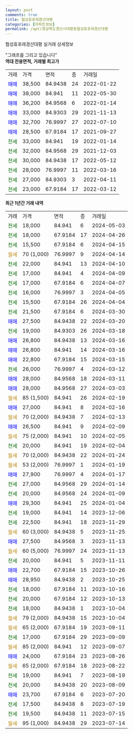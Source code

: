```yaml
---
layout: post
comments: true
title: 협성휴포레경산대평
categories: [아파트정보]
permalink: /apt/경상북도경산시대평동협성휴포레경산대평
---
```


협성휴포레경산대평 실거래 상세정보

<script type="text/javascript">
  google.charts.load('current', {'packages':['line', 'corechart']});
  google.charts.setOnLoadCallback(drawChart);

  function drawChart() {
    var data = new google.visualization.DataTable();
    data.addColumn('date', '거래일');
    data.addColumn('number', "매매");
    data.addColumn('number', "전세");
    data.addColumn('number', "전매");

    data.addRows([[new Date(Date.parse("2024-05-03")), null, 18000, null], [new Date(Date.parse("2024-04-26")), null, 18000, null], [new Date(Date.parse("2024-04-15")), null, 15500, null], [new Date(Date.parse("2024-04-14")), null, null, null], [new Date(Date.parse("2024-04-10")), null, 22000, null], [new Date(Date.parse("2024-04-09")), null, 17000, null], [new Date(Date.parse("2024-04-07")), null, 17000, null], [new Date(Date.parse("2024-04-05")), null, 16000, null], [new Date(Date.parse("2024-04-04")), null, 15500, null], [new Date(Date.parse("2024-03-30")), null, 21500, null], [new Date(Date.parse("2024-03-20")), 27500, null, null], [new Date(Date.parse("2024-03-18")), null, 19000, null], [new Date(Date.parse("2024-03-16")), 26800, null, null], [new Date(Date.parse("2024-03-16")), 26800, null, null], [new Date(Date.parse("2024-03-15")), 22800, null, null], [new Date(Date.parse("2024-03-12")), null, 26000, null], [new Date(Date.parse("2024-03-11")), 28000, null, null], [new Date(Date.parse("2024-03-03")), 28000, null, null], [new Date(Date.parse("2024-02-19")), null, null, null], [new Date(Date.parse("2024-02-16")), 27000, null, null], [new Date(Date.parse("2024-02-13")), null, null, null], [new Date(Date.parse("2024-02-09")), 26500, null, null], [new Date(Date.parse("2024-02-05")), null, null, null], [new Date(Date.parse("2024-02-04")), null, 20000, null], [new Date(Date.parse("2024-01-24")), null, null, null], [new Date(Date.parse("2024-01-19")), null, null, null], [new Date(Date.parse("2024-01-17")), 27900, null, null], [new Date(Date.parse("2024-01-14")), null, 27000, null], [new Date(Date.parse("2024-01-09")), null, 20000, null], [new Date(Date.parse("2024-01-04")), 29300, null, null], [new Date(Date.parse("2023-12-06")), null, 19000, null], [new Date(Date.parse("2023-11-29")), null, 22500, null], [new Date(Date.parse("2023-11-25")), null, null, null], [new Date(Date.parse("2023-11-13")), 27500, null, null], [new Date(Date.parse("2023-11-13")), null, null, null], [new Date(Date.parse("2023-11-11")), null, 20000, null], [new Date(Date.parse("2023-10-26")), 22700, null, null], [new Date(Date.parse("2023-10-25")), 28950, null, null], [new Date(Date.parse("2023-10-16")), null, 18000, null], [new Date(Date.parse("2023-10-13")), null, 20000, null], [new Date(Date.parse("2023-10-04")), null, 18000, null], [new Date(Date.parse("2023-10-04")), null, null, null], [new Date(Date.parse("2023-09-11")), null, null, null], [new Date(Date.parse("2023-09-09")), null, 17000, null], [new Date(Date.parse("2023-09-07")), null, null, null], [new Date(Date.parse("2023-08-26")), 24000, null, null], [new Date(Date.parse("2023-08-22")), null, null, null], [new Date(Date.parse("2023-08-19")), null, 19000, null], [new Date(Date.parse("2023-08-09")), null, 20000, null], [new Date(Date.parse("2023-07-20")), 23700, null, null], [new Date(Date.parse("2023-07-19")), null, 17500, null], [new Date(Date.parse("2023-07-15")), null, 19500, null], [new Date(Date.parse("2023-07-14")), null, null, null]]);

    var options = {
      hAxis: {
        format: 'yyyy/MM/dd'
      },    
      lineWidth: 0,
      pointsVisible: true,    
      title: '최근 1년간 유형별 실거래가 분포',
      legend: { position: 'bottom' }
    };

    var formatter = new google.visualization.NumberFormat({pattern:'###,###'} );
    formatter.format(data, 1);
    formatter.format(data, 2);
    
    setTimeout(function() {
        var chart = new google.visualization.LineChart(document.getElementById('columnchart_material'));
        chart.draw(data, (options));
        document.getElementById('loading').style.display = 'none';
    }, 200);
  }
</script>


<div id="loading" style="z-index:20; display: block; margin-left: 0px">"그래프를 그리고 있습니다"</div>
<div id="columnchart_material" style="width: 95%; margin-left: 0px; display: block"></div>
<!-- contents start -->
<b>역대 전용면적, 거래별 최고가</b>
<table class="sortable">
    <tr>
      <td>거래</td>
      <td>가격</td>
      <td>면적</td>
      <td>층</td>
      <td>거래일</td>
    </tr>
        <tr>
          <td><a style="color: blue">매매</a></td>
          <td>38,500</td>
          <td>84.9438</td>
          <td>24</td>
          <td>2022-01-22</td>
        </tr>            <tr>
          <td><a style="color: blue">매매</a></td>
          <td>38,000</td>
          <td>84.941</td>
          <td>11</td>
          <td>2022-05-30</td>
        </tr>            <tr>
          <td><a style="color: blue">매매</a></td>
          <td>36,200</td>
          <td>84.9568</td>
          <td>6</td>
          <td>2022-01-14</td>
        </tr>            <tr>
          <td><a style="color: blue">매매</a></td>
          <td>33,000</td>
          <td>84.9303</td>
          <td>29</td>
          <td>2021-11-13</td>
        </tr>            <tr>
          <td><a style="color: blue">매매</a></td>
          <td>32,700</td>
          <td>76.9997</td>
          <td>27</td>
          <td>2022-07-10</td>
        </tr>            <tr>
          <td><a style="color: blue">매매</a></td>
          <td>28,500</td>
          <td>67.9184</td>
          <td>17</td>
          <td>2021-09-27</td>
        </tr>        
        <tr>
              <td><a style="color: darkgreen">전세</a></td>
              <td>33,000</td>
              <td>84.941</td>
              <td>19</td>
              <td>2022-01-14</td>
            </tr>            <tr>
              <td><a style="color: darkgreen">전세</a></td>
              <td>32,000</td>
              <td>84.9568</td>
              <td>29</td>
              <td>2021-12-03</td>
            </tr>            <tr>
              <td><a style="color: darkgreen">전세</a></td>
              <td>30,000</td>
              <td>84.9438</td>
              <td>17</td>
              <td>2022-05-12</td>
            </tr>            <tr>
              <td><a style="color: darkgreen">전세</a></td>
              <td>28,000</td>
              <td>76.9997</td>
              <td>11</td>
              <td>2022-03-16</td>
            </tr>            <tr>
              <td><a style="color: darkgreen">전세</a></td>
              <td>27,000</td>
              <td>84.9303</td>
              <td>3</td>
              <td>2022-04-11</td>
            </tr>            <tr>
              <td><a style="color: darkgreen">전세</a></td>
              <td>23,000</td>
              <td>67.9184</td>
              <td>17</td>
              <td>2022-03-12</td>
            </tr>        
    
</table>

<b>최근 1년간 거래 내역</b>

<table class="sortable">
    <tr>
      <td>거래</td>
      <td>가격</td>
      <td>면적</td>
      <td>층</td>
      <td>거래일</td>
    </tr>
    <tr>
      <td><a style="color: darkgreen">전세</a></td>
      <td>18,000</td>
      <td>84.941</td>
      <td>6</td>
      <td>2024-05-03</td>
    </tr>          <tr>
      <td><a style="color: darkgreen">전세</a></td>
      <td>18,000</td>
      <td>67.9184</td>
      <td>17</td>
      <td>2024-04-26</td>
    </tr>          <tr>
      <td><a style="color: darkgreen">전세</a></td>
      <td>15,500</td>
      <td>67.9184</td>
      <td>6</td>
      <td>2024-04-15</td>
    </tr>          <tr>
      <td><a style="color: darkgoldenrod">월세</a></td>
      <td>70 (1,000)</td>
      <td>76.9997</td>
      <td>9</td>
      <td>2024-04-14</td>
    </tr>          <tr>
      <td><a style="color: darkgreen">전세</a></td>
      <td>22,000</td>
      <td>84.941</td>
      <td>13</td>
      <td>2024-04-10</td>
    </tr>          <tr>
      <td><a style="color: darkgreen">전세</a></td>
      <td>17,000</td>
      <td>84.941</td>
      <td>4</td>
      <td>2024-04-09</td>
    </tr>          <tr>
      <td><a style="color: darkgreen">전세</a></td>
      <td>17,000</td>
      <td>67.9184</td>
      <td>6</td>
      <td>2024-04-07</td>
    </tr>          <tr>
      <td><a style="color: darkgreen">전세</a></td>
      <td>16,000</td>
      <td>76.9997</td>
      <td>3</td>
      <td>2024-04-05</td>
    </tr>          <tr>
      <td><a style="color: darkgreen">전세</a></td>
      <td>15,500</td>
      <td>67.9184</td>
      <td>26</td>
      <td>2024-04-04</td>
    </tr>          <tr>
      <td><a style="color: darkgreen">전세</a></td>
      <td>21,500</td>
      <td>67.9184</td>
      <td>6</td>
      <td>2024-03-30</td>
    </tr>          <tr>
      <td><a style="color: blue">매매</a></td>
      <td>27,500</td>
      <td>84.9438</td>
      <td>22</td>
      <td>2024-03-20</td>
    </tr>          <tr>
      <td><a style="color: darkgreen">전세</a></td>
      <td>19,000</td>
      <td>84.9303</td>
      <td>26</td>
      <td>2024-03-18</td>
    </tr>          <tr>
      <td><a style="color: blue">매매</a></td>
      <td>26,800</td>
      <td>84.9438</td>
      <td>13</td>
      <td>2024-03-16</td>
    </tr>          <tr>
      <td><a style="color: blue">매매</a></td>
      <td>26,800</td>
      <td>84.941</td>
      <td>14</td>
      <td>2024-03-16</td>
    </tr>          <tr>
      <td><a style="color: blue">매매</a></td>
      <td>22,800</td>
      <td>67.9184</td>
      <td>15</td>
      <td>2024-03-15</td>
    </tr>          <tr>
      <td><a style="color: darkgreen">전세</a></td>
      <td>26,000</td>
      <td>76.9997</td>
      <td>4</td>
      <td>2024-03-12</td>
    </tr>          <tr>
      <td><a style="color: blue">매매</a></td>
      <td>28,000</td>
      <td>84.9568</td>
      <td>18</td>
      <td>2024-03-11</td>
    </tr>          <tr>
      <td><a style="color: blue">매매</a></td>
      <td>28,000</td>
      <td>84.9568</td>
      <td>27</td>
      <td>2024-03-03</td>
    </tr>          <tr>
      <td><a style="color: darkgoldenrod">월세</a></td>
      <td>85 (1,500)</td>
      <td>84.941</td>
      <td>26</td>
      <td>2024-02-19</td>
    </tr>          <tr>
      <td><a style="color: blue">매매</a></td>
      <td>27,000</td>
      <td>84.941</td>
      <td>8</td>
      <td>2024-02-16</td>
    </tr>          <tr>
      <td><a style="color: darkgoldenrod">월세</a></td>
      <td>70 (2,000)</td>
      <td>84.9438</td>
      <td>7</td>
      <td>2024-02-13</td>
    </tr>          <tr>
      <td><a style="color: blue">매매</a></td>
      <td>26,500</td>
      <td>84.941</td>
      <td>9</td>
      <td>2024-02-09</td>
    </tr>          <tr>
      <td><a style="color: darkgoldenrod">월세</a></td>
      <td>75 (2,000)</td>
      <td>84.941</td>
      <td>10</td>
      <td>2024-02-05</td>
    </tr>          <tr>
      <td><a style="color: darkgreen">전세</a></td>
      <td>20,000</td>
      <td>84.941</td>
      <td>19</td>
      <td>2024-02-04</td>
    </tr>          <tr>
      <td><a style="color: darkgoldenrod">월세</a></td>
      <td>70 (2,000)</td>
      <td>84.9438</td>
      <td>22</td>
      <td>2024-01-24</td>
    </tr>          <tr>
      <td><a style="color: darkgoldenrod">월세</a></td>
      <td>53 (2,000)</td>
      <td>76.9997</td>
      <td>1</td>
      <td>2024-01-19</td>
    </tr>          <tr>
      <td><a style="color: blue">매매</a></td>
      <td>27,900</td>
      <td>76.9997</td>
      <td>4</td>
      <td>2024-01-17</td>
    </tr>          <tr>
      <td><a style="color: darkgreen">전세</a></td>
      <td>27,000</td>
      <td>84.9568</td>
      <td>29</td>
      <td>2024-01-14</td>
    </tr>          <tr>
      <td><a style="color: darkgreen">전세</a></td>
      <td>20,000</td>
      <td>84.9568</td>
      <td>24</td>
      <td>2024-01-09</td>
    </tr>          <tr>
      <td><a style="color: blue">매매</a></td>
      <td>29,300</td>
      <td>84.941</td>
      <td>25</td>
      <td>2024-01-04</td>
    </tr>          <tr>
      <td><a style="color: darkgreen">전세</a></td>
      <td>19,000</td>
      <td>84.941</td>
      <td>14</td>
      <td>2023-12-06</td>
    </tr>          <tr>
      <td><a style="color: darkgreen">전세</a></td>
      <td>22,500</td>
      <td>84.941</td>
      <td>18</td>
      <td>2023-11-29</td>
    </tr>          <tr>
      <td><a style="color: darkgoldenrod">월세</a></td>
      <td>60 (3,000)</td>
      <td>84.9438</td>
      <td>5</td>
      <td>2023-11-25</td>
    </tr>          <tr>
      <td><a style="color: blue">매매</a></td>
      <td>27,500</td>
      <td>84.9568</td>
      <td>3</td>
      <td>2023-11-13</td>
    </tr>          <tr>
      <td><a style="color: darkgoldenrod">월세</a></td>
      <td>60 (5,000)</td>
      <td>76.9997</td>
      <td>24</td>
      <td>2023-11-13</td>
    </tr>          <tr>
      <td><a style="color: darkgreen">전세</a></td>
      <td>20,000</td>
      <td>84.941</td>
      <td>5</td>
      <td>2023-11-11</td>
    </tr>          <tr>
      <td><a style="color: blue">매매</a></td>
      <td>22,700</td>
      <td>67.9184</td>
      <td>15</td>
      <td>2023-10-26</td>
    </tr>          <tr>
      <td><a style="color: blue">매매</a></td>
      <td>28,950</td>
      <td>84.9438</td>
      <td>2</td>
      <td>2023-10-25</td>
    </tr>          <tr>
      <td><a style="color: darkgreen">전세</a></td>
      <td>18,000</td>
      <td>67.9184</td>
      <td>11</td>
      <td>2023-10-16</td>
    </tr>          <tr>
      <td><a style="color: darkgreen">전세</a></td>
      <td>20,000</td>
      <td>67.9184</td>
      <td>12</td>
      <td>2023-10-13</td>
    </tr>          <tr>
      <td><a style="color: darkgreen">전세</a></td>
      <td>18,000</td>
      <td>84.9438</td>
      <td>1</td>
      <td>2023-10-04</td>
    </tr>          <tr>
      <td><a style="color: darkgoldenrod">월세</a></td>
      <td>79 (2,000)</td>
      <td>84.9438</td>
      <td>15</td>
      <td>2023-10-04</td>
    </tr>          <tr>
      <td><a style="color: darkgoldenrod">월세</a></td>
      <td>65 (2,000)</td>
      <td>67.9184</td>
      <td>19</td>
      <td>2023-09-11</td>
    </tr>          <tr>
      <td><a style="color: darkgreen">전세</a></td>
      <td>17,000</td>
      <td>67.9184</td>
      <td>29</td>
      <td>2023-09-09</td>
    </tr>          <tr>
      <td><a style="color: darkgoldenrod">월세</a></td>
      <td>85 (2,000)</td>
      <td>84.941</td>
      <td>12</td>
      <td>2023-09-07</td>
    </tr>          <tr>
      <td><a style="color: blue">매매</a></td>
      <td>24,000</td>
      <td>67.9184</td>
      <td>23</td>
      <td>2023-08-26</td>
    </tr>          <tr>
      <td><a style="color: darkgoldenrod">월세</a></td>
      <td>65 (2,000)</td>
      <td>67.9184</td>
      <td>18</td>
      <td>2023-08-22</td>
    </tr>          <tr>
      <td><a style="color: darkgreen">전세</a></td>
      <td>19,000</td>
      <td>84.941</td>
      <td>7</td>
      <td>2023-08-19</td>
    </tr>          <tr>
      <td><a style="color: darkgreen">전세</a></td>
      <td>20,000</td>
      <td>84.9438</td>
      <td>20</td>
      <td>2023-08-09</td>
    </tr>          <tr>
      <td><a style="color: blue">매매</a></td>
      <td>23,700</td>
      <td>67.9184</td>
      <td>6</td>
      <td>2023-07-20</td>
    </tr>          <tr>
      <td><a style="color: darkgreen">전세</a></td>
      <td>17,500</td>
      <td>84.9438</td>
      <td>8</td>
      <td>2023-07-19</td>
    </tr>          <tr>
      <td><a style="color: darkgreen">전세</a></td>
      <td>19,500</td>
      <td>84.9438</td>
      <td>11</td>
      <td>2023-07-15</td>
    </tr>          <tr>
      <td><a style="color: darkgoldenrod">월세</a></td>
      <td>95 (1,000)</td>
      <td>84.9438</td>
      <td>29</td>
      <td>2023-07-14</td>
    </tr>      </table>
<!-- contents end -->    


